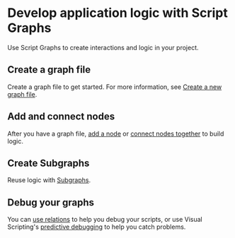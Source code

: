 # Develop application logic with Script Graphs

Use Script Graphs to create interactions and logic in your project.

## Create a graph file 

Create a graph file to get started. For more information, see [Create a new graph file](vs-create-graph.md).

## Add and connect nodes 

After you have a graph file, [add a node](vs-add-node-to-graph.md) or [connect nodes together](vs-creating-connections.md) to build logic. 

## Create Subgraphs 

Reuse logic with [Subgraphs](vs-nesting-add-subgraph.md).

## Debug your graphs 

You can [use relations](vs-relations.md) to help you debug your scripts, or use Visual Scripting's [predictive debugging](vs-debugging.md) to help you catch problems. 
